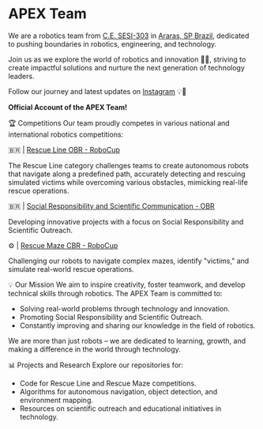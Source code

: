 # APEX Team
We are a robotics team from [C.E. SESI-303](https://araras.sesisp.org.br/) in [Araras, SP Brazil](https://pt.wikipedia.org/wiki/Araras_(S%C3%A3o_Paulo)), dedicated to pushing boundaries in robotics, engineering, and technology. 

Join us as we explore the world of robotics and innovation 🚀🔧, striving to create impactful solutions and nurture the next generation of technology leaders.

Follow our journey and latest updates on [Instagram](https://www.instagram.com/apexxteam_/) 💡🤖


**Official Account of the APEX Team!**

🏆 Competitions
Our team proudly competes in various national and international robotics competitions:

🇧🇷 | [Rescue Line OBR - RoboCup](https://obr.robocup.org.br/modalidade-pratica/)

The Rescue Line category challenges teams to create autonomous robots that navigate along a predefined path, accurately detecting and rescuing simulated victims while overcoming various obstacles, mimicking real-life rescue operations.

🇧🇷 | [Social Responsibility and Scientific Communication - OBR](https://obr.robocup.org.br/modalidade-pratica/) 

Developing innovative projects with a focus on Social Responsibility and Scientific Outreach.

⚙️ | [Rescue Maze CBR - RoboCup](https://www.cbrobotica.org/) 

Challenging our robots to navigate complex mazes, identify "victims," and simulate real-world rescue operations.

💡 Our Mission
We aim to inspire creativity, foster teamwork, and develop technical skills through robotics. The APEX Team is committed to:

- Solving real-world problems through technology and innovation.
- Promoting Social Responsibility and Scientific Outreach.
- Constantly improving and sharing our knowledge in the field of robotics.

We are more than just robots – we are dedicated to learning, growth, and making a difference in the world through technology.

📊 Projects and Research
Explore our repositories for:

- Code for Rescue Line and Rescue Maze competitions.
- Algorithms for autonomous navigation, object detection, and environment mapping.
- Resources on scientific outreach and educational initiatives in technology.
